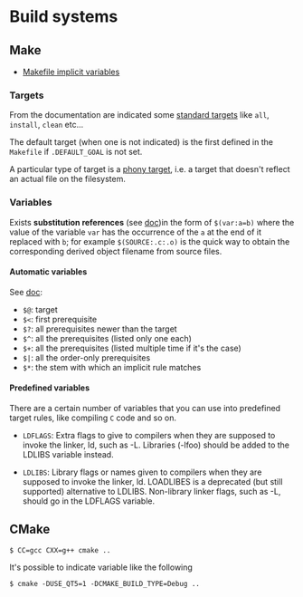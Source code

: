 # Build systems

## Make

 - [Makefile implicit variables](https://www.gnu.org/software/make/manual/html_node/Implicit-Variables.html)

### Targets

From the documentation are indicated some [standard targets](https://www.gnu.org/software/make/manual/html_node/Standard-Targets.html)
like ``all``, ``install``, ``clean`` etc...

The default target (when one is not indicated) is the first defined in the
``Makefile`` if ``.DEFAULT_GOAL`` is not set.

A particular type of target is a [phony target](https://www.gnu.org/software/make/manual/html_node/Phony-Targets.html),
i.e. a target that doesn't reflect an actual file on the filesystem.


### Variables

Exists **substitution references** (see
[doc](https://www.gnu.org/software/make/manual/html_node/Substitution-Refs.html))in
the form of ``$(var:a=b)`` where the value of the variable ``var`` has the
occurrence of the ``a`` at the end of it replaced with ``b``; for example
``$(SOURCE:.c:.o)`` is the quick way to obtain the corresponding derived object
filename from source files.

#### Automatic variables

See [doc](https://www.gnu.org/software/make/manual/html_node/Automatic-Variables.html):

 - ``$@``: target
 - ``$<``: first prerequisite
 - ``$?``: all prerequisites newer than the target
 - ``$^``: all the prerequisites (listed only one each)
 - ``$+``: all the prerequisites (listed multiple time if it's the case)
 - ``$|``: all the order-only prerequisites
 - ``$*``: the stem with which an implicit rule matches

#### Predefined variables

There are a certain number of variables that you can use into predefined target
rules, like compiling ``C`` code and so on.

 - ``LDFLAGS``: Extra flags to give to compilers when they are supposed to invoke the
linker, ld, such as -L. Libraries (-lfoo) should be added to the LDLIBS
variable instead.

 - ``LDLIBS``: Library flags or names given to compilers when they are supposed to
invoke the linker, ld. LOADLIBES is a deprecated (but still supported)
alternative to LDLIBS. Non-library linker flags, such as -L, should go in the
LDFLAGS variable.

## CMake

```
$ CC=gcc CXX=g++ cmake ..
```

It's possible to indicate variable like the following

```
$ cmake -DUSE_QT5=1 -DCMAKE_BUILD_TYPE=Debug ..
```

